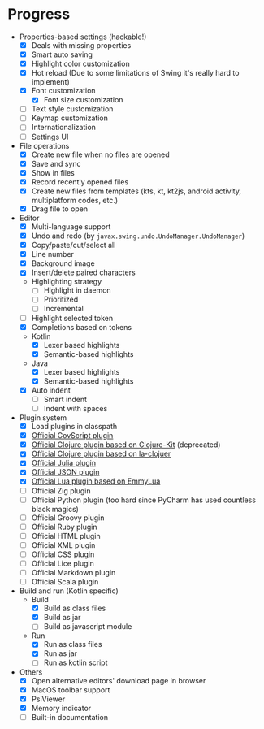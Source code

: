 
# Progress

+ Properties-based settings (hackable!)
	+ [X] Deals with missing properties
	+ [X] Smart auto saving
	+ [X] Highlight color customization
	+ [X] Hot reload (Due to some limitations of Swing it's really hard to implement)
	+ [X] Font customization
		+ [X] Font size customization
	+ [ ] Text style customization
	+ [ ] Keymap customization
	+ [ ] Internationalization
	+ [ ] Settings UI
+ File operations
	+ [X] Create new file when no files are opened
	+ [X] Save and sync
	+ [X] Show in files
	+ [X] Record recently opened files
	+ [X] Create new files from templates (kts, kt, kt2js, android activity, multiplatform codes, etc.)
	+ [X] Drag file to open
+ Editor
	+ [X] Multi-language support
	+ [X] Undo and redo (by `javax.swing.undo.UndoManager.UndoManager`)
	+ [X] Copy/paste/cut/select all
	+ [X] Line number
	+ [X] Background image
	+ [X] Insert/delete paired characters
	+ Highlighting strategy
		+ [ ] Highlight in daemon
		+ [ ] Prioritized
		+ [ ] Incremental
	+ [ ] Highlight selected token
	+ [X] Completions based on tokens
	+ Kotlin
		+ [X] Lexer based highlights
		+ [X] Semantic-based highlights
	+ Java
		+ [X] Lexer based highlights
		+ [X] Semantic-based highlights
	+ [X] Auto indent
		+ [ ] Smart indent
		+ [ ] Indent with spaces
+ Plugin system
	+ [X] Load plugins in classpath
	+ [X] [Official CovScript plugin](https://github.com/covscript/covscript-devkt)
	+ [X] [Official Clojure plugin based on Clojure-Kit](https://github.com/devkt-plugins/clojure-devkt) (deprecated)
	+ [X] [Official Clojure plugin based on la-clojuer](https://github.com/devkt-plugins/la-clojure-devkt)
	+ [X] [Official Julia plugin](https://github.com/devkt-plugins/julia-devkt)
	+ [X] [Official JSON plugin](https://github.com/devkt-plugins/json-devkt)
	+ [X] [Official Lua plugin based on EmmyLua](https://github.com/devkt-plugins/emmylua-devkt)
	+ [ ] Official Zig plugin
	+ [ ] Official Python plugin (too hard since PyCharm has used countless black magics)
	+ [ ] Official Groovy plugin
	+ [ ] Official Ruby plugin
	+ [ ] Official HTML plugin
	+ [ ] Official XML plugin
	+ [ ] Official CSS plugin
	+ [ ] Official Lice plugin
	+ [ ] Official Markdown plugin
	+ [ ] Official Scala plugin
+ Build and run (Kotlin specific)
	+ Build
		+ [X] Build as class files
		+ [X] Build as jar
		+ [ ] Build as javascript module
	+ Run
		+ [X] Run as class files
		+ [X] Run as jar
		+ [ ] Run as kotlin script
+ Others
	+ [X] Open alternative editors' download page in browser
	+ [X] MacOS toolbar support
	+ [X] PsiViewer
	+ [X] Memory indicator
	+ [ ] Built-in documentation
